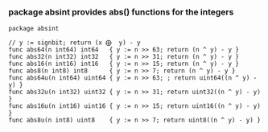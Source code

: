 ### package absint provides abs() functions for the integers

	package absint

	// y := signbit; return (x ⨁  y) - y
	func abs64(n int64) int64   { y := n >> 63; return (n ^ y) - y }
	func abs32(n int32) int32   { y := n >> 31; return (n ^ y) - y }
	func abs16(n int16) int16   { y := n >> 15; return (n ^ y) - y }
	func abs8(n int8) int8      { y := n >> 7; return (n ^ y) - y }
	func abs64u(n int64) uint64 { y := n >> 63; ; return uint64((n ^ y) - y) }
	func abs32u(n int32) uint32 { y := n >> 31; return uint32((n ^ y) - y) }
	func abs16u(n int16) uint16 { y := n >> 15; return uint16((n ^ y) - y) }
	func abs8u(n int8) uint8    { y := n >> 7; return uint8((n ^ y) - y) }
